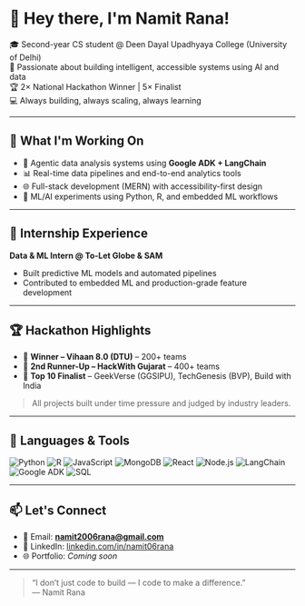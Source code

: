 # 👋 Hey there, I'm Namit Rana!

🎓 Second-year CS student @ Deen Dayal Upadhyaya College (University of Delhi)  
🧠 Passionate about building intelligent, accessible systems using AI and data  
🏆 2× National Hackathon Winner | 5× Finalist  
💻 Always building, always scaling, always learning

---

## 🚀 What I'm Working On

- 🧩 Agentic data analysis systems using **Google ADK + LangChain**
- 📊 Real-time data pipelines and end-to-end analytics tools
- 🌐 Full-stack development (MERN) with accessibility-first design
- 🧪 ML/AI experiments using Python, R, and embedded ML workflows

---

## 💼 Internship Experience

**Data & ML Intern @ To-Let Globe & SAM**  
- Built predictive ML models and automated pipelines  
- Contributed to embedded ML and production-grade feature development

---

## 🏆 Hackathon Highlights

- 🥇 **Winner – Vihaan 8.0 (DTU)** – 200+ teams  
- 🥉 **2nd Runner-Up – HackWith Gujarat** – 400+ teams  
- 🏅 **Top 10 Finalist** – GeekVerse (GGSIPU), TechGenesis (BVP), Build with India  

> All projects built under time pressure and judged by industry leaders.

---

## 🧰 Languages & Tools

![Python](https://img.shields.io/badge/-Python-black?style=flat&logo=python)
![R](https://img.shields.io/badge/-R-black?style=flat&logo=r)
![JavaScript](https://img.shields.io/badge/-JavaScript-black?style=flat&logo=javascript)
![MongoDB](https://img.shields.io/badge/-MongoDB-black?style=flat&logo=mongodb)
![React](https://img.shields.io/badge/-React-black?style=flat&logo=react)
![Node.js](https://img.shields.io/badge/-Node.js-black?style=flat&logo=node.js)
![LangChain](https://img.shields.io/badge/-LangChain-black?style=flat)
![Google ADK](https://img.shields.io/badge/-Google%20ADK-black?style=flat)
![SQL](https://img.shields.io/badge/-SQL-black?style=flat&logo=mysql)

---

## 📫 Let's Connect

- 📧 Email: **namit2006rana@gmail.com**  
- 💼 LinkedIn: [linkedin.com/in/namit06rana](https://linkedin.com/in/namit06rana)  
- 🌐 Portfolio: *Coming soon*

---

> “I don’t just code to build — I code to make a difference.”  
> — Namit Rana
